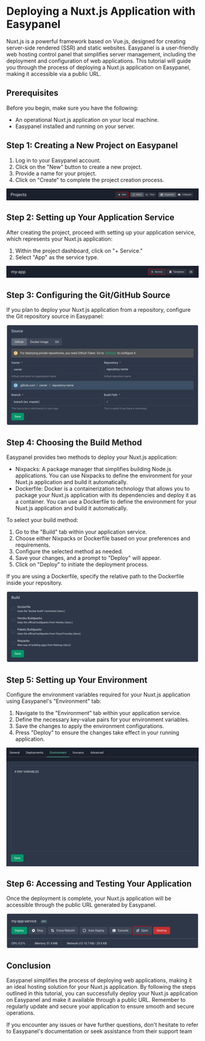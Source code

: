 # Deploying a Nuxt.js Application with Easypanel

Nuxt.js is a powerful framework based on Vue.js, designed for creating server-side rendered (SSR) and static websites. Easypanel is a user-friendly web hosting control panel that simplifies server management, including the deployment and configuration of web applications. This tutorial will guide you through the process of deploying a Nuxt.js application on Easypanel, making it accessible via a public URL.

## Prerequisites

Before you begin, make sure you have the following:

- An operational Nuxt.js application on your local machine.
- Easypanel installed and running on your server.

## Step 1: Creating a New Project on Easypanel

1. Log in to your Easypanel account.
2. Click on the "New" button to create a new project.
3. Provide a name for your project.
4. Click on "Create" to complete the project creation process.

![New Project](./assets/new-project.png)

## Step 2: Setting up Your Application Service

After creating the project, proceed with setting up your application service, which represents your Nuxt.js application:

1. Within the project dashboard, click on "+ Service."
2. Select "App" as the service type.

![New App](./assets/new-app.png)

## Step 3: Configuring the Git/GitHub Source

If you plan to deploy your Nuxt.js application from a repository, configure the Git repository source in Easypanel:

![Set Git Source](./assets/source-panel.png)

## Step 4: Choosing the Build Method

Easypanel provides two methods to deploy your Nuxt.js application:

- Nixpacks: A package manager that simplifies building Node.js applications. You can use Nixpacks to define the environment for your Nuxt.js application and build it automatically.
- Dockerfile: Docker is a containerization technology that allows you to package your Nuxt.js application with its dependencies and deploy it as a container. You can use a Dockerfile to define the environment for your Nuxt.js application and build it automatically.

To select your build method:

1. Go to the "Build" tab within your application service.
2. Choose either Nixpacks or Dockerfile based on your preferences and requirements.
3. Configure the selected method as needed.
4. Save your changes, and a prompt to "Deploy" will appear.
5. Click on "Deploy" to initiate the deployment process.

If you are using a Dockerfile, specify the relative path to the Dockerfile inside your repository.

![Build Method](./assets/build.png)

## Step 5: Setting up Your Environment

Configure the environment variables required for your Nuxt.js application using Easypanel's "Environment" tab:

1. Navigate to the "Environment" tab within your application service.
2. Define the necessary key-value pairs for your environment variables.
3. Save the changes to apply the environment configurations.
4. Press "Deploy" to ensure the changes take effect in your running application.

![Environment Setup](./assets/environment.png)

## Step 6: Accessing and Testing Your Application

Once the deployment is complete, your Nuxt.js application will be accessible through the public URL generated by Easypanel.

![Accessing Application](./assets/open.png)

## Conclusion

Easypanel simplifies the process of deploying web applications, making it an ideal hosting solution for your Nuxt.js application. By following the steps outlined in this tutorial, you can successfully deploy your Nuxt.js application on Easypanel and make it available through a public URL. Remember to regularly update and secure your application to ensure smooth and secure operations.

If you encounter any issues or have further questions, don't hesitate to refer to Easypanel's documentation or seek assistance from their support team
